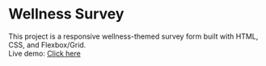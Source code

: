 # Wellness Survey

This project is a responsive wellness-themed survey form built with HTML, CSS, and Flexbox/Grid.  
Live demo: [Click here](https://maattanejani.github.io/wellness-project/)
